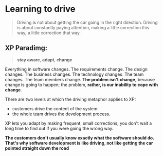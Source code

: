 # Learning to drive
> Driving is not about getting the car going in the right direction. Driving is about constantly paying attention, making a little correction this way, a little correction that way.

## XP Paradimg:
> **stay aware**, **adapt**, **change**

Everything in software changes. The requirements change. The design changes. The business changes. The technology changes. The team changes. The team members change. **The problem isn't change**, because change is going to happen; the problem, **rather, is our inability to cope with change**.

There are two levels at which the driving metaphor applies to XP:
 * customers drive the content of the system.
 * the whole team drives the development process.

 XP lets you adapt by making frequent, small corrections; you don't wait a long time to find out if you were going the wrong way.

**The customers don't usually know exactly what the software should do. That's why software development is like driving, not like getting the car pointed straight down the road**
